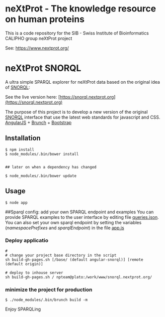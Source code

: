 # neXtProt - The knowledge resource on human proteins

This is a code repository for the SIB - Swiss Institute of Bioinformatics CALIPHO group neXtProt project

See: https://www.nextprot.org/

# neXtProt SNORQL

A ultra simple SPARQL explorer for neXtProt data based on the original idea of [SNORQL](https://github.com/kurtjx/SNORQL):

See the live version here: [https://snorql.nextprot.org](https://snorql.nextprot.org)

The purpose of this project is to develop a new version of the original [SNORQL](https://github.com/kurtjx/SNORQL) interface that use the latest web standards for javascript and CSS.
[AngularJS](http://angularjs.org) + [Brunch](http://brunch.io) + [Bootstrap](http://twitter.github.com/bootstrap/)

## Installation
```
$ npm install
$ node_modules/.bin/bower install


## later on when a dependency has changed

$ node_modules/.bin/bower update

```
## Usage
```
$ node app
```

##Sparql config: add your own SPARQL endpoint and examples
You can provide SPARQL examples to the user interface by editing file [queries.json](app/assets/queries.json).
You can also set your own sparql endpoint by setting the variables (*namespacePrefixes* and *sparqlEndpoint*) in the file  [app.js](app/js/app.factory.js)

### Deploy applicatio
```
#
# change your project base directory in the script
sh build-gh-pages.sh [/base/ (default angular-snorql)] [remote (default origin)]
```

```
# deploy to inhouse server
sh build-gh-pages.sh / npteam@plato:/work/www/snorql.nextprot.org/
```

### minimize the project for production
```
$ ./node_modules/.bin/brunch build -m
```


Enjoy SPARQLing
